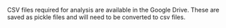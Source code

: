 CSV files required for analysis are available in the Google Drive. These are saved as pickle files and will need to be converted to csv files. 
